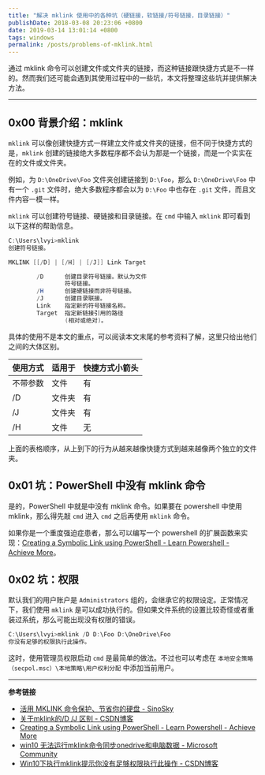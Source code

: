 ```yaml
---
title: "解决 mklink 使用中的各种坑（硬链接，软链接/符号链接，目录链接）"
publishDate: 2018-03-08 20:23:06 +0800
date: 2019-03-14 13:01:14 +0800
tags: windows
permalink: /posts/problems-of-mklink.html
---
```


通过 mklink 命令可以创建文件或文件夹的链接，而这种链接跟快捷方式是不一样的。然而我们还可能会遇到其使用过程中的一些坑，本文将整理这些坑并提供解决方法。

---

<div id="toc"></div>

## 0x00 背景介绍：mklink

`mklink` 可以像创建快捷方式一样建立文件或文件夹的链接，但不同于快捷方式的是，`mklink` 创建的链接绝大多数程序都不会认为那是一个链接，而是一个实实在在的文件或文件夹。

例如，为 `D:\OneDrive\Foo` 文件夹创建链接到 `D:\Foo`，那么 `D:\OneDrive\Foo` 中有一个 `.git` 文件时，绝大多数程序都会以为 `D:\Foo` 中也存在 `.git` 文件，而且文件内容一模一样。

`mklink` 可以创建符号链接、硬链接和目录链接。在 `cmd` 中输入 `mklink` 即可看到以下这样的帮助信息。

```powershell
C:\Users\lvyi>mklink
创建符号链接。

MKLINK [[/D] | [/H] | [/J]] Link Target

        /D      创建目录符号链接。默认为文件
                符号链接。
        /H      创建硬链接而非符号链接。
        /J      创建目录联接。
        Link    指定新的符号链接名称。
        Target  指定新链接引用的路径
                (相对或绝对)。
```

具体的使用不是本文的重点，可以阅读本文末尾的参考资料了解，这里只给出他们之间的大体区别。

使用方式|适用于|快捷方式小箭头
-|-|-
不带参数|文件|有
/D|文件夹|有
/J|文件夹|有
/H|文件|无

上面的表格顺序，从上到下的行为从越来越像快捷方式到越来越像两个独立的文件夹。

## 0x01 坑：PowerShell 中没有 mklink 命令

是的，PowerShell 中就是中没有 mklink 命令。如果要在 powershell 中使用 mklink，那么得先敲 `cmd` 进入 `cmd` 之后再使用 `mklink` 命令。

如果你是一个重度强迫症患者，那么可以编写一个 powershell 的扩展函数来实现：[Creating a Symbolic Link using PowerShell - Learn Powershell - Achieve More](https://learn-powershell.net/2013/07/16/creating-a-symbolic-link-using-powershell/)。

## 0x02 坑：权限

默认我们的用户账户是 `Administrators` 组的，会继承它的权限设定。正常情况下，我们使用 `mklink` 是可以成功执行的。但如果文件系统的设置比较奇怪或者重装过系统，那么可能出现没有权限的错误。

```powershell
C:\Users\lvyi>mklink /D D:\Foo D:\OneDrive\Foo
你没有足够的权限执行此操作。
```

这时，使用管理员权限启动 `cmd` 是最简单的做法。不过也可以考虑在 `本地安全策略（secpol.msc）\本地策略\用户权利分配` 中添加当前用户。

---

**参考链接**

- [活用 MKLINK 命令保护、节省你的硬盘 - SinoSky](https://www.sinosky.org/mklink-cmd-useful-tips.html)
- [关于mklink的/D /J 区别 - CSDN博客](http://blog.csdn.net/NotBack/article/details/73604292)
- [Creating a Symbolic Link using PowerShell - Learn Powershell - Achieve More](https://learn-powershell.net/2013/07/16/creating-a-symbolic-link-using-powershell/)
- [win10 无法运行mklink命令同步onedrive和电脑数据 - Microsoft Community](https://answers.microsoft.com/zh-hans/windows/forum/windows_10-files-winpc/win10/8df12869-96f4-4cd1-a914-355e908a6015)
- [Win10下执行mklink提示你没有足够权限执行此操作 - CSDN博客](http://blog.csdn.net/u011583025/article/details/52908508)

